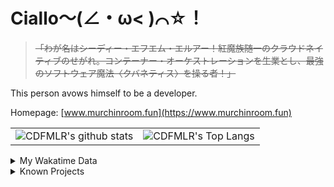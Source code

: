 # Ciallo～(∠・ω< )⌒☆！

> ~~「わが名はシーディー・エフエム・エルアー！紅魔族随一のクラウドネイティブのせがれ。コンテーナー・オーケストレーションを生業とし、最強のソフトウェア魔法〈クバネティス〉を操る者！」~~

This person avows himself to be a developer.

Homepage: [www.murchinroom.fun](https://www.murchinroom.fun)

<!-- <details> -->
 
<!-- <summary>My GitHub Stats</summary> -->

<!-- [![CDFMLR's github stats](https://github-readme-stats.vercel.app/api?username=cdfmlr&count_private=true&show_icons=true&hide_rank=true&hide=contribs)](https://github.com/anuraghazra/github-readme-stats)   ![CDFMLR's Top Langs](https://github-readme-stats.vercel.app/api/top-langs/?username=cdfmlr&layout=compact&hide=jupyter%20notebook,stylus,tex) -->

<table>
	<tr>
		<td valign="center">
    		<img src="https://github-readme-stats.vercel.app/api?username=cdfmlr&count_private=true&show_icons=true&hide_rank=true&hide=contribs" alt="CDFMLR's github stats" />
		</td>
		<td valign="center">
    		<img src="https://github-readme-stats.vercel.app/api/top-langs/?username=cdfmlr&layout=compact&hide=jupyter%20notebook,stylus,tex" alt="CDFMLR's Top Langs" />
		</td>
	</tr>
</table>

<!-- </details>  -->


<details>

<summary>My Wakatime Data</summary>

<!--START_SECTION:waka-->
![Lines of code](https://img.shields.io/badge/From%20Hello%20World%20I%27ve%20Written-11.0%20million%20lines%20of%20code-blue)

**🐱 My GitHub Data** 

> 📦 893.5 kB Used in GitHub's Storage 
 > 
> 🚫 Not Opted to Hire
 > 
> 📜 96 Public Repositories 
 > 
> 🔑 38 Private Repositories 
 > 
**I'm an Early 🐤** 

```text
🌞 Morning                2564 commits        ██████░░░░░░░░░░░░░░░░░░░   23.44 % 
🌆 Daytime                4935 commits        ███████████░░░░░░░░░░░░░░   45.11 % 
🌃 Evening                3365 commits        ████████░░░░░░░░░░░░░░░░░   30.76 % 
🌙 Night                  75 commits          ░░░░░░░░░░░░░░░░░░░░░░░░░   00.69 % 
```
📅 **I'm Most Productive on Tuesday** 

```text
Monday                   1473 commits        ███░░░░░░░░░░░░░░░░░░░░░░   13.47 % 
Tuesday                  1950 commits        ████░░░░░░░░░░░░░░░░░░░░░   17.83 % 
Wednesday                1903 commits        ████░░░░░░░░░░░░░░░░░░░░░   17.40 % 
Thursday                 1582 commits        ████░░░░░░░░░░░░░░░░░░░░░   14.46 % 
Friday                   1622 commits        ████░░░░░░░░░░░░░░░░░░░░░   14.83 % 
Saturday                 1319 commits        ███░░░░░░░░░░░░░░░░░░░░░░   12.06 % 
Sunday                   1090 commits        ██░░░░░░░░░░░░░░░░░░░░░░░   09.96 % 
```


📊 **This Week I Spent My Time On** 

```text
💬 Programming Languages: 
No Activity Tracked This Week
```

**I Mostly Code in Go** 

```text
Go                       37 repos            ████████░░░░░░░░░░░░░░░░░   31.90 % 
Python                   21 repos            █████░░░░░░░░░░░░░░░░░░░░   18.10 % 
TeX                      8 repos             ██░░░░░░░░░░░░░░░░░░░░░░░   06.90 % 
Shell                    4 repos             █░░░░░░░░░░░░░░░░░░░░░░░░   03.45 % 
JavaScript               1 repo              ░░░░░░░░░░░░░░░░░░░░░░░░░   00.86 % 
```




 Last Updated on 04/08/2025 02:27:05 UTC
<!--END_SECTION:waka-->

</details>

<details>

<summary>Known Projects</summary>

[![Star History Chart](https://api.star-history.com/svg?repos=cdfmlr/pyflowchart,cdfmlr/muvtuber,cdfmlr/crud,cdfmlr/murecom-verse-1,cdfmlr/murecom-intro&type=Date)](https://star-history.com/#cdfmlr/pyflowchart&cdfmlr/muvtuber&cdfmlr/crud&cdfmlr/murecom-verse-1&cdfmlr/murecom-intro&Date)

 </details>
